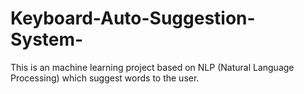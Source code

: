 # Keyboard-Auto-Suggestion-System-
This is an machine learning project based on NLP (Natural Language Processing) which suggest words to the user.

